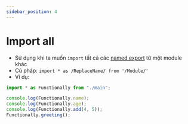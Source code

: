 ```yaml
---
sidebar_position: 4
---
```


# Import all

- Sử dụng khi ta muốn `import` tất cả các [named export](../export/named-export) từ một module khác
- Cú pháp: `import * as /ReplaceName/ from '/Module/'`
- Ví dụ:

```js
import * as Functionally from "./main";

console.log(Functionally.name);
console.log(Functionally.age);
console.log(Functionally.add(4, 5));
Functionally.greeting();
```
